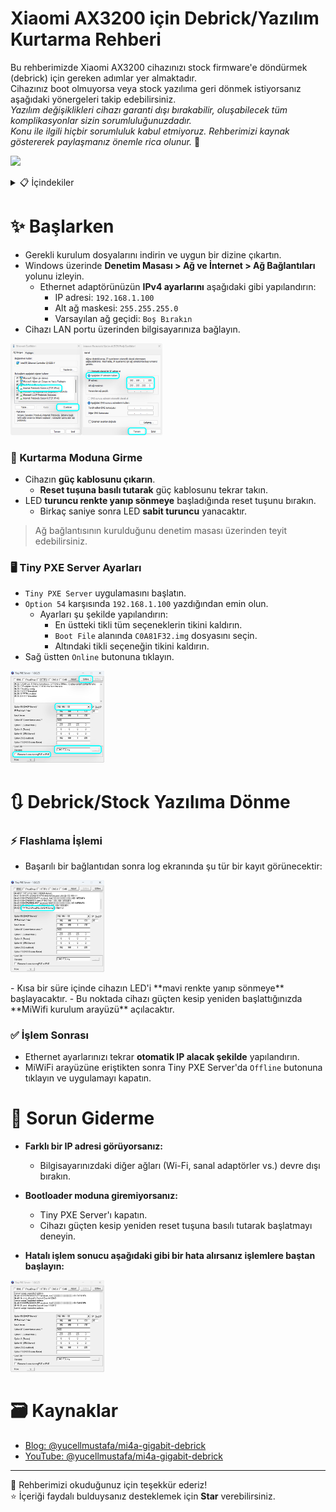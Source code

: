 # Xiaomi AX3200 için Debrick/Yazılım Kurtarma Rehberi

Bu rehberimizde Xiaomi AX3200 cihazınızı stock firmware'e döndürmek (debrick) için gereken adımlar yer almaktadır.  
Cihazınız boot olmuyorsa veya stock yazılıma geri dönmek istiyorsanız aşağıdaki yönergeleri takip edebilirsiniz.  
*Yazılım değişiklikleri cihazı garanti dışı bırakabilir, oluşabilecek tüm komplikasyonlar sizin sorumluluğunuzdadır.*  
*Konu ile ilgili hiçbir sorumluluk kabul etmiyoruz. Rehberimizi kaynak göstererek paylaşmanız önemle rica olunur.* 🙏

<p align="left">
  <a href="https://discord.gg/k6y5MBKCPW"><img src="https://img.shields.io/badge/Discord-Yardım İçin-blue?logo=discord&logoColor=white"/></a>
</p>

<details>
  <summary>📋 İçindekiler</summary>
  <ol>
    <li>
      <a href="#-başlarken">✨ Başlarken</a>
      <ul>
        <li><a href="#-kurtarma-moduna-girme">🚨 Kurtarma Moduna Girme</a></li>
        <li><a href="%EF%B8%8F-tiny-pxe-server-ayarlar%C4%B1">🖥️ Tiny PXE Server Ayarları</a></li>
      </ul>
    </li>
    <li>
      <a href="#-debrickstock-yazılıma-dönme">🔃 Debrick/Stock Yazılıma Dönme</a>
      <ul>
        <li><a href="#-flashlama-i̇şlemi">⚡ Flashlama İşlemi</a></li>
        <li><a href="#-i̇şlem-sonrası">✅ İşlem Sonrası</a></li>
      </ul>
    </li>
    <li>
      <a href="#-sorun-giderme">🫠 Sorun Giderme</a>
    </li>
    <li>
      <a href="#%EF%B8%8F-kaynaklar">🗃️ Kaynaklar</a>
    </li>
  </ol>
</details>

# ✨ Başlarken

- Gerekli kurulum dosyalarını indirin ve uygun bir dizine çıkartın.  
- Windows üzerinde **Denetim Masası > Ağ ve İnternet > Ağ Bağlantıları** yolunu izleyin.
    - Ethernet adaptörünüzün **IPv4 ayarlarını** aşağıdaki gibi yapılandırın:  
      - IP adresi: `192.168.1.100`  
      - Alt ağ maskesi: `255.255.255.0`  
      - Varsayılan ağ geçidi: `Boş Bırakın`  
- Cihazı LAN portu üzerinden bilgisayarınıza bağlayın.

<p align="left">
  <img width="auto" height="147" src="https://github.com/frudotz/debrick-xiaomi-ax3200/blob/main/IMGs/1.png">
</p>

### 🚨 Kurtarma Moduna Girme

- Cihazın **güç kablosunu çıkarın**.
  - **Reset tuşuna basılı tutarak** güç kablosunu tekrar takın.
- LED **turuncu renkte yanıp sönmeye** başladığında reset tuşunu bırakın.
  - Birkaç saniye sonra LED **sabit turuncu** yanacaktır.
> Ağ bağlantısının kurulduğunu denetim masası üzerinden teyit edebilirsiniz.

### 🖥️ Tiny PXE Server Ayarları

- `Tiny PXE Server` uygulamasını başlatın.
- `Option 54` karşısında `192.168.1.100` yazdığından emin olun.
  - Ayarları şu şekilde yapılandırın:
      - En üstteki tikli tüm seçeneklerin tikini kaldırın.
      - `Boot File` alanında `C0A81F32.img` dosyasını seçin.
      - Altındaki tikli seçeneğin tikini kaldırın.
- Sağ üstten `Online` butonuna tıklayın.

<p align="left">
  <img width="auto" height="147" src="https://github.com/frudotz/debrick-xiaomi-ax3200/blob/main/IMGs/2.png">
</p>

# 🔃 Debrick/Stock Yazılıma Dönme

### ⚡ Flashlama İşlemi

- Başarılı bir bağlantıdan sonra log ekranında şu tür bir kayıt görünecektir:
<p align="left">
  <img width="auto" height="147" src="https://github.com/frudotz/debrick-xiaomi-ax3200/blob/main/IMGs/3.png">
</p>
- Kısa bir süre içinde cihazın LED'i **mavi renkte yanıp sönmeye** başlayacaktır.
- Bu noktada cihazı güçten kesip yeniden başlattığınızda **MiWifi kurulum arayüzü** açılacaktır.

### ✅ İşlem Sonrası

- Ethernet ayarlarınızı tekrar **otomatik IP alacak şekilde** yapılandırın.
- MiWiFi arayüzüne eriştikten sonra Tiny PXE Server'da `Offline` butonuna tıklayın ve uygulamayı kapatın.

# 🫠 Sorun Giderme

- **Farklı bir IP adresi görüyorsanız:**
    - Bilgisayarınızdaki diğer ağları (Wi-Fi, sanal adaptörler vs.) devre dışı bırakın.

- **Bootloader moduna giremiyorsanız:**
    - Tiny PXE Server'ı kapatın.
    - Cihazı güçten kesip yeniden reset tuşuna basılı tutarak başlatmayı deneyin.

- **Hatalı işlem sonucu aşağıdaki gibi bir hata alırsanız işlemlere baştan başlayın:**

<p align="left">
  <img width="auto" height="147" src="https://github.com/frudotz/debrick-xiaomi-ax3200/blob/main/IMGs/4.png">
</p>

# 🗃️ Kaynaklar
  - [Blog: @yucellmustafa/mi4a-gigabit-debrick](https://blog.yucellmustafa.com.tr/2023/05/27/mi4a-gigabit-debrick)
  - [YouTube: @yucellmustafa/mi4a-gigabit-debrick](https://www.youtube.com/watch?v=F7kfNIsIu5U)
   
-----------
🎀 Rehberimizi okuduğunuz için teşekkür ederiz!  
⭐ İçeriği faydalı bulduysanız desteklemek için **Star** verebilirsiniz.  
